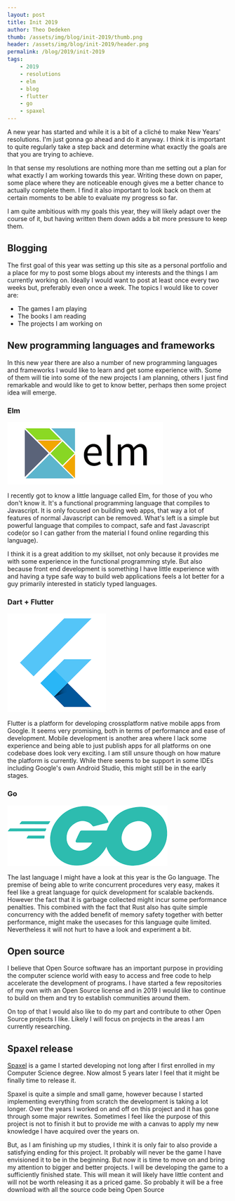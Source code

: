 ```yaml
---
layout: post
title: Init 2019
author: Theo Dedeken
thumb: /assets/img/blog/init-2019/thumb.png
header: /assets/img/blog/init-2019/header.png
permalink: /blog/2019/init-2019
tags: 
    - 2019
    - resolutions
    - elm
    - blog
    - flutter
    - go
    - spaxel
---
```


A new year has started and while it is a bit of a cliché to make New Years' resolutions. I'm just gonna go ahead and do it anyway. I think it is important to quite regularly take a step back and determine what exactly the goals are that you are trying to achieve. 

In that sense my resolutions are nothing more than me setting out a plan for what exactly I am working towards this year. Writing these down on paper, some place where they are noticeable enough gives me a better chance to actually complete them. I find it also important to look back on them at certain moments to be able to evaluate my progress so far.

I am quite ambitious with my goals this year, they will likely adapt over the course of it, but having written them down adds a bit more pressure to keep them.

## Blogging
The first goal of this year was setting up this site as a personal portfolio and a place for my to post some blogs about my interests and the things I am currently working on. Ideally I would want to post at least once every two weeks but, preferably even once a week. The topics I would like to cover are:

* The games I am playing
* The books I am reading
* The projects I am working on

## New programming languages and frameworks
In this new year there are also a number of new programming languages and frameworks I would like to learn and get some experience with. Some of them will tie into some of the new projects I am planning, others I just find remarkable and would like to get to know better, perhaps then some project idea will emerge. 

### Elm
![Elm](/assets/img/blog/init-2019/elm.png)

I recently got to know a little language called Elm, for those of you who don't know it. It's a functional programming language that compiles to Javascript. It is only focused on building web apps, that way a lot of features of normal Javascript can be removed. What's left is a simple but powerful language that compiles to compact, safe and fast Javascript code(or so I can gather from the material I found online regarding this language). 

I think it is a great addition to my skillset, not only because it provides me with some experience in the functional programming style. But also because front end development is something I have little experience with and having a type safe way to build web applications feels a lot better for a guy primarily interested in staticly typed languages.

### Dart + Flutter
![Flutter](/assets/img/blog/init-2019/flutter.png)

Flutter is a platform for developing crossplatform native mobile apps from Google. It seems very promising, both in terms of performance and ease of development. Mobile development is another area where I lack some experience and being able to just publish apps for all platforms on one codebase does look very exciting. I am still unsure though on how mature the platform is currently. While there seems to be support in some IDEs including Google's own Android Studio, this might still be in the early stages.

### Go
![Go](/assets/img/blog/init-2019/go.png)

The last language I might have a look at this year is the Go language. The premise of being able to write concurrent procedures very easy, makes it feel like a great language for quick development for scalable backends. However the fact that it is garbage collected might incur some performance penalties. This combined with the fact that Rust also has quite simple concurrency with the added benefit of memory safety together with better performance, might make the usecases for this language quite limited. Nevertheless it will not hurt to have a look and experiment a bit.

## Open source
I believe that Open Source software has an important purpose in providing the computer science world with easy to access and free code to help accelerate the development of programs. I have started a few repositories of my own with an Open Source license and in 2019 I would like to continue to build on them and try to establish communities around them. 

On top of that I would also like to do my part and contribute to other Open Source projects I like. Likely I will focus on projects in the areas I am currently researching.

## Spaxel release
[Spaxel](/projects/spaxel) is a game I started developing not long after I first enrolled in my Computer Science degree. Now almost 5 years later I feel that it might be finally time to release it. 

Spaxel is quite a simple and small game, however because I started implementing everything from scratch the development is taking a lot longer. Over the years I worked on and off on this project and it has gone through some major rewrites. Sometimes I feel like the purpose of this project is not to finish it but to provide me with a canvas to apply my new knowledge I have acquired over the years on. 

But, as I am finishing up my studies, I think it is only fair to also provide a satisfying ending for this project. It probably will never be the game I have envisioned it to be in the beginning. But now it is time to move on and bring my attention to bigger and better projects. I will be developing the game to a sufficiently finished state. This will mean it will likely have little content and will not be worth releasing it as a priced game. So probably it will be a free download with all the source code being Open Source 


